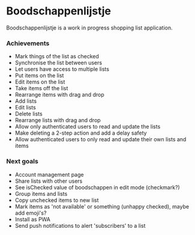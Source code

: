 # Boodschappenlijstje

Boodschappenlijstje is a work in progress shopping list application.

### Achievements

* Mark things of the list as checked
* Synchronise the list between users
* Let users have access to multiple lists
* Put items on the list
* Edit items on the list
* Take items off the list
* Rearrange items with drag and drop
* Add lists
* Edit lists
* Delete lists
* Rearrange lists with drag and drop
* Allow only authenticated users to read and update the lists
* Make deleting a 2-step action and add a delay safety
* Allow authenticated users to only read and update their own lists and items

### Next goals

* Account management page
* Share lists with other users
* See isChecked value of boodschappen in edit mode (checkmark?)
* Group items and lists
* Copy unchecked items to new list
* Mark items as 'not available' or something (unhappy checked), maybe add emoji's?
* Install as PWA
* Send push notifications to alert 'subscribers' to a list
